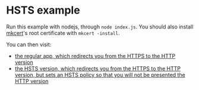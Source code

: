 # HSTS example

Run this example with nodejs, through `node index.js`. You should also install
[mkcert](https://github.com/FiloSottile/mkcert)'s root certificate with `mkcert -install`.

You can then visit:

* [the regular app, which redirects you from the HTTPS to the HTTP version](https://localhost:7889/)
* [the HSTS version, which redirects you from the HTTPS to the HTTP version, but sets an HSTS policy so that you will not be presented the HTTP version](https://localhost:7889/?hsts=on)
